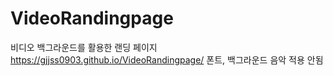 # VideoRandingpage
비디오 백그라운드를 활용한 랜딩 페이지
https://gjjss0903.github.io/VideoRandingpage/
폰트, 백그라운드 음악 적용 안됨
